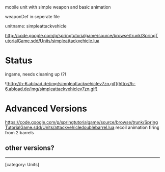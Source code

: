 mobile unit with simple weapon and basic animation

weaponDef in seperate file

unitname: simpleattackvehicle

http://code.google.com/p/springtutorialgame/source/browse/trunk/SpringTutorialGame.sdd/Units/simpleattackvehicle.lua

# Status #
ingame, needs cleaning up (?)

![http://h-6.abload.de/img/simpleattackvehiclev7zn.gif](http://h-6.abload.de/img/simpleattackvehiclev7zn.gif)

# Advanced Versions #
https://code.google.com/p/springtutorialgame/source/browse/trunk/SpringTutorialGame.sdd/Units/attackvehicledoublebarrel.lua
recoil animation
firing from 2 barrels

## other versions? ##

---


[category: Units]